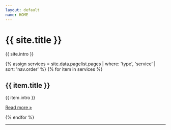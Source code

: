 ```yaml
---
layout: default
name: HOME
---
```

<main role="main">

  <!-- Main jumbotron for a primary marketing message or call to action -->
  <div class="jumbotron">
    <div class="container">
      <h1 class="display-3">{{ site.title }}</h1>
      <p>{{ site.intro }}</p>
    </div>
  </div>

  <div class="container">
    <div class="row">
    {% assign services = site.data.pagelist.pages | where: 'type', 'service' | sort: 'nav.order' %}  
    {% for item in services %}
      <div class="col-md-4">
        <h2>{{ item.title }}</h2>
        <p>{{ item.intro }}</p>
        <p><a class="btn btn-secondary" href="{{ site.baseurl }}{{ item.nav.link }}" role="button">Read more &raquo;</a></p>
      </div>
    {% endfor %}
    </div>
    <hr>
  </div>
</main>